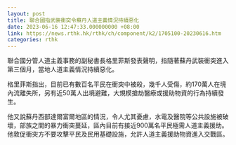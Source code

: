```yaml
---
layout: post
title: 聯合國指武裝衝突令蘇丹人道主義情況持續惡化
date: 2023-06-16 12:47:33.000000000 +08:00
link: https://news.rthk.hk/rthk/ch/component/k2/1705100-20230616.htm
categories: rthk
---
```


聯合國分管人道主義事務的副秘書長格里菲斯發表聲明，指隨著蘇丹武裝衝突進入第三個月，當地人道主義情況持續惡化。

格里菲斯指出，目前已有數百名平民在衝突中被殺，幾千人受傷，約170萬人在境內流離失所，另有近50萬人出境避難，大規模搶劫醫療或援助物資的行為持續發生。

他又說蘇丹西部達爾富爾地區的情況，令人尤其憂慮，水電及醫院等公共設施被破壞，部族之間的暴力衝突蔓延，區內目前有接近900萬名平民極需人道主義援助。他敦促衝突方不要攻擊平民及民用基礎設施，允許人道主義援助物資進入交戰區。
